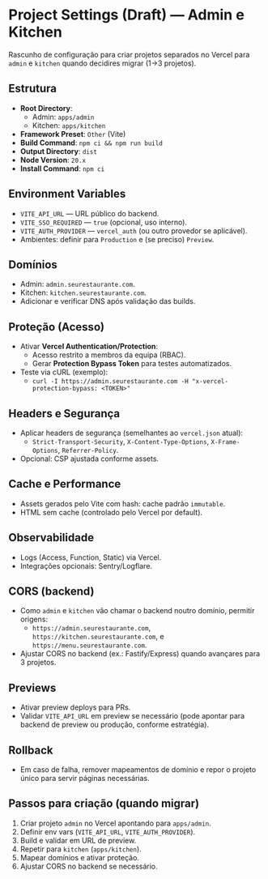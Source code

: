 # Project Settings (Draft) — Admin e Kitchen

Rascunho de configuração para criar projetos separados no Vercel para `admin` e `kitchen` quando decidires migrar (1→3 projetos).

## Estrutura
- **Root Directory**:
  - Admin: `apps/admin`
  - Kitchen: `apps/kitchen`
- **Framework Preset**: `Other` (Vite)
- **Build Command**: `npm ci && npm run build`
- **Output Directory**: `dist`
- **Node Version**: `20.x`
- **Install Command**: `npm ci`

## Environment Variables
- `VITE_API_URL` — URL público do backend.
- `VITE_SSO_REQUIRED` — `true` (opcional, uso interno).
- `VITE_AUTH_PROVIDER` — `vercel_auth` (ou outro provedor se aplicável).
- Ambientes: definir para `Production` e (se preciso) `Preview`.

## Domínios
- Admin: `admin.seurestaurante.com`.
- Kitchen: `kitchen.seurestaurante.com`.
- Adicionar e verificar DNS após validação das builds.

## Proteção (Acesso)
- Ativar **Vercel Authentication/Protection**:
  - Acesso restrito a membros da equipa (RBAC).
  - Gerar **Protection Bypass Token** para testes automatizados.
- Teste via cURL (exemplo):
  - `curl -I https://admin.seurestaurante.com -H "x-vercel-protection-bypass: <TOKEN>"`

## Headers e Segurança
- Aplicar headers de segurança (semelhantes ao `vercel.json` atual):
  - `Strict-Transport-Security`, `X-Content-Type-Options`, `X-Frame-Options`, `Referrer-Policy`.
- Opcional: CSP ajustada conforme assets.

## Cache e Performance
- Assets gerados pelo Vite com hash: cache padrão `immutable`.
- HTML sem cache (controlado pelo Vercel por default).

## Observabilidade
- Logs (Access, Function, Static) via Vercel.
- Integrações opcionais: Sentry/Logflare.

## CORS (backend)
- Como `admin` e `kitchen` vão chamar o backend noutro domínio, permitir origens:
  - `https://admin.seurestaurante.com`, `https://kitchen.seurestaurante.com`, e `https://menu.seurestaurante.com`.
- Ajustar CORS no backend (ex.: Fastify/Express) quando avançares para 3 projetos.

## Previews
- Ativar preview deploys para PRs.
- Validar `VITE_API_URL` em preview se necessário (pode apontar para backend de preview ou produção, conforme estratégia).

## Rollback
- Em caso de falha, remover mapeamentos de domínio e repor o projeto único para servir páginas necessárias.

## Passos para criação (quando migrar)
1. Criar projeto `admin` no Vercel apontando para `apps/admin`.
2. Definir env vars (`VITE_API_URL`, `VITE_AUTH_PROVIDER`).
3. Build e validar em URL de preview.
4. Repetir para `kitchen` (`apps/kitchen`).
5. Mapear domínios e ativar proteção.
6. Ajustar CORS no backend se necessário.